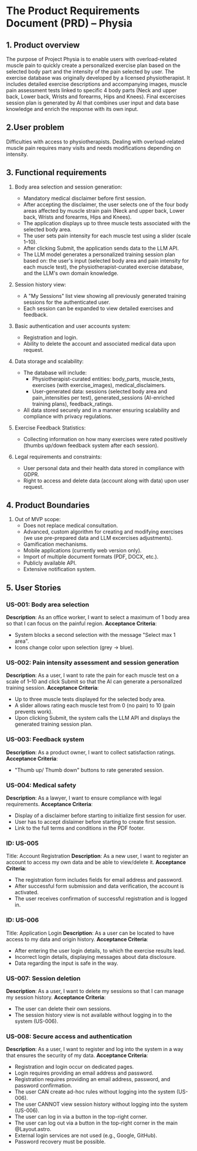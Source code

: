# The Product Requirements Document (PRD) – Physia

## 1. Product overview
The purpose of Project Physia is to enable users with overload-related muscle pain to quickly
create a personalized exercise plan based on the selected body part and the intensity of the pain selected by user.
The exercise database was originally developed by a licensed physiotherapist. It includes detailed exercise descriptions and accompanying images,  muscle pain assessment tests linked to specific 4 body parts (Neck and upper back, Lower back, Wrists and forearms, Hips and Knees). Final excercises session plan is generated by AI that combines user input and data base knowledge and enrich the response with its own input.

## 2.User problem
Difficulties with access to physiotherapists. Dealing with overload-related muscle pain requires
many visits and needs modifications depending on intensity.

## 3. Functional requirements
1. Body area selection and session generation:
   - Mandatory medical disclaimer before first session.
   - After accepting the disclaimer, the user selects one of the four body areas affected by muscle strain pain (Neck and upper back, Lower back, Wrists and forearms, Hips and Knees).
   - The application displays up to three muscle tests associated with the selected body area.
   - The user sets pain intensity for each muscle test using a slider (scale 1–10).
   - After clicking Submit, the application sends data to the LLM API.
   - The LLM model generates a personalized training session plan based on: the user's input (selected body area and pain intensity for each muscle test), the physiotherapist-curated exercise database, and the LLM's own domain knowledge.

2. Session history view:
   - A "My Sessions" list view showing all previously generated training sessions for the authenticated user.
   - Each session can be expanded to view detailed exercises and feedback.

3. Basic authentication and user accounts system:
   - Registration and login.
   - Ability to delete the account and associated medical data upon request.

4. Data storage and scalability:
   - The database will include:
     - Physiotherapist-curated entities: body_parts, muscle_tests, exercises (with exercise_images), medical_disclaimers.
     - User-generated data: sessions (selected body area and pain_intensities per test), generated_sessions (AI-enriched training plans), feedback_ratings.
   - All data stored securely and in a manner ensuring scalability and compliance with privacy regulations.

5. Exercise Feedback Statistics:
   - Collecting information on how many exercises were rated positively (thumbs up/down feedback system after each session).

6. Legal requirements and constraints:
   - User personal data and their health data stored in compliance with GDPR.
   - Right to access and delete data (account along with data) upon user request.

## 4. Product Boundaries
1. Out of MVP scope:
   - Does not replace medical consultation.
   - Advanced, custom algorithm for creating and modifying exercises (we use pre-prepared data and LLM excercises adjustments).
   - Gamification mechanisms.
   - Mobile applications (currently web version only).
   - Import of multiple document formats (PDF, DOCX, etc.).
   - Publicly available API.
   - Extensive notification system.

## 5. User Stories

### US-001: Body area selection
**Description**: As an office worker, I want to select a maximum of 1 body area so that I can focus on the painful region.
**Acceptance Criteria**:
- System blocks a second selection with the message "Select max 1 area".
- Icons change color upon selection (grey → blue).

### US-002: Pain intensity assessment and session generation
**Description**: As a user, I want to rate the pain for each muscle test on a scale of 1–10 and click Submit so that the AI can generate a personalized training session.
**Acceptance Criteria**:
- Up to three muscle tests displayed for the selected body area.
- A slider allows rating each muscle test from 0 (no pain) to 10 (pain prevents work).
- Upon clicking Submit, the system calls the LLM API and displays the generated training session plan.

### US-003: Feedback system
**Description**: As a product owner, I want to collect satisfaction ratings.
**Acceptance Criteria**:
- "Thumb up/ Thumb down" buttons to rate generated session.

### US-004: Medical safety
**Description**: As a lawyer, I want to ensure compliance with legal requirements.
**Acceptance Criteria**:
- Display of a disclaimer before starting to initialize first session for user.
- User has to accept dislaimer before starting to create first session.
- Link to the full terms and conditions in the PDF footer.

### ID: US-005
Title: Account Registration
**Description**: As a new user, I want to register an account to access my own data and be able to view/delete it.
**Acceptance Criteria**:
- The registration form includes fields for email address and password.
- After successful form submission and data verification, the account is activated.
- The user receives confirmation of successful registration and is logged in.

### ID: US-006
Title: Application Login
**Description**: As a user can be located to have access to my data and origin history.
**Acceptance Criteria**:
- After entering the user login details, to which the exercise results lead.
- Incorrect login details, displaying messages about data disclosure.
- Data regarding the input is safe in the way.

### US-007: Session deletion
**Description**: As a user, I want to delete my sessions so that I can manage my session history.
**Acceptance Criteria**:
- The user can delete their own sessions.
- The session history view is not available without logging in to the system (US-006).

### US-008: Secure access and authentication
**Description**: As a user, I want to register and log into the system in a way that ensures the security of my data.
**Acceptance Criteria**:
- Registration and login occur on dedicated pages.
- Login requires providing an email address and password.
- Registration requires providing an email address, password, and password confirmation.
- The user CAN create ad-hoc rules without logging into the system (US-006).
- The user CANNOT view session history without logging into the system (US-006).
- The user can log in via a button in the top-right corner.
- The user can log out via a button in the top-right corner in the main @Layout.astro.
- External login services are not used (e.g., Google, GitHub).
- Password recovery must be possible.

